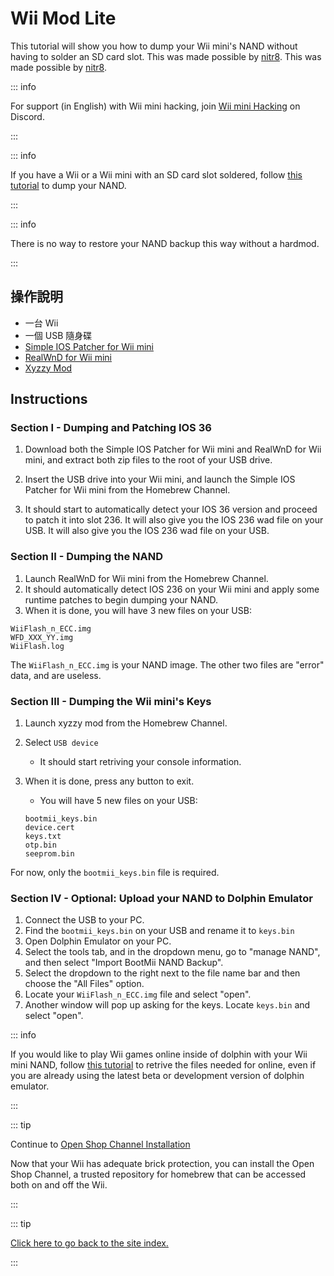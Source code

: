 # Wii Mod Lite

This tutorial will show you how to dump your Wii mini's NAND without having to solder an SD card slot. This was made possible by <a href="https://gbatemp.net/members/nitr8.72581/">nitr8</a>. This was made possible by [nitr8](https://gbatemp.net/members/nitr8.72581/).

::: info

For support (in English) with Wii mini hacking, join [Wii mini Hacking](https://discord.gg/6ryxnkS) on Discord.

:::

::: info

If you have a Wii or a Wii mini with an SD card slot soldered, follow [this tutorial](bootmii) to dump your NAND.

:::

::: info

There is no way to restore your NAND backup this way without a hardmod.

:::

## 操作說明

- 一台 Wii
- 一個 USB 隨身碟
- [Simple IOS Patcher for Wii mini](https://oscwii.org/library/app/SimpleIOSPatcher_Mini)
- [RealWnD for Wii mini](https://oscwii.org/library/app/RealWnD_Mini)
- [Xyzzy Mod](https://oscwii.org/library/app/xyzzy-mod)

## Instructions

### Section I - Dumping and Patching IOS 36

1. Download both the Simple IOS Patcher for Wii mini and RealWnD for Wii mini, and extract both zip files to the root of your USB drive.

2. Insert the USB drive into your Wii mini, and launch the Simple IOS Patcher for Wii mini from the Homebrew Channel.

3. It should start to automatically detect your IOS 36 version and proceed to patch it into slot 236. It will also give you the IOS 236 wad file on your USB. It will also give you the IOS 236 wad file on your USB.

### Section II - Dumping the NAND

1. Launch RealWnD for Wii mini from the Homebrew Channel.
2. It should automatically detect IOS 236 on your Wii mini and apply some runtime patches to begin dumping your NAND.
3. When it is done, you will have 3 new files on your USB:

```
WiiFlash_n_ECC.img
WFD_XXX_YY.img
WiiFlash.log
```

The `WiiFlash_n_ECC.img` is your NAND image. The other two files are "error" data, and are useless.

### Section III - Dumping the Wii mini's Keys

1. Launch xyzzy mod from the Homebrew Channel.
2. Select `USB device`
   - It should start retriving your console information.
3. When it is done, press any button to exit.

   - You will have 5 new files on your USB:

   ```
   bootmii_keys.bin
   device.cert
   keys.txt
   otp.bin
   seeprom.bin
   ```

For now, only the `bootmii_keys.bin` file is required.

### Section IV - Optional: Upload your NAND to Dolphin Emulator

1. Connect the USB to your PC.
2. Find the `bootmii_keys.bin` on your USB and rename it to `keys.bin`
3. Open Dolphin Emulator on your PC.
4. Select the tools tab, and in the dropdown menu, go to "manage NAND", and then select "Import BootMii NAND Backup".
5. Select the dropdown to the right next to the file name bar and then choose the "All Files" option.
6. Locate your `WiiFlash_n_ECC.img` file and select "open".
7. Another window will pop up asking for the keys. Locate `keys.bin` and select "open".

::: info

If you would like to play Wii games online inside of dolphin with your Wii mini NAND, follow [this tutorial](https://dolphin-emu.org/docs/guides/wii-network-guide/) to retrive the files needed for online, even if you are already using the latest beta or development version of dolphin emulator.

:::

::: tip

Continue to [Open Shop Channel Installation](osc)

Now that your Wii has adequate brick protection, you can install the Open Shop Channel, a trusted repository for homebrew that can be accessed both on and off the Wii.

:::

::: tip

[Click here to go back to the site index.](site-navigation)

:::
